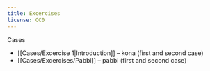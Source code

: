 ```yaml
---
title: Excercises
license: CC0
---
```


Cases
* [[Cases/Excercise 1|Introduction]] – kona (first and second case)
* [[Cases/Excercises/Pabbi]] – pabbi (first and second case)
